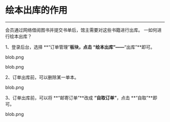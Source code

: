 # 绘本出库的作用
-----
会员通过网络借阅图书并提交书单后，馆主需要对这些书籍进行出库。
一如何进行绘本出库？

1、登录后台，选择 **“订单管理”**板块，点击 **“绘本出库”**——**“出库”**即可。

blob.png

blob.png

2、订单出库前，可以删除某一单本。

blob.png

3、订单出库前，可以将 **“邮寄订单”**改成 **“自取订单”**，点击 **“自取”**即可。

blob.png





